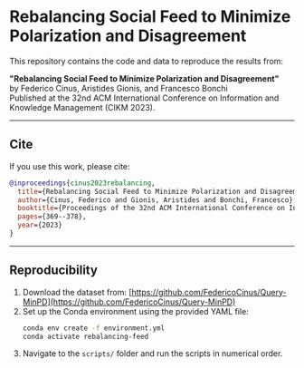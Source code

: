 # Rebalancing Social Feed to Minimize Polarization and Disagreement

This repository contains the code and data to reproduce the results from:

**"Rebalancing Social Feed to Minimize Polarization and Disagreement"**  
by Federico Cinus, Aristides Gionis, and Francesco Bonchi  
Published at the 32nd ACM International Conference on Information and Knowledge Management (CIKM 2023).

---

## Cite

If you use this work, please cite:

```bibtex
@inproceedings{cinus2023rebalancing,
  title={Rebalancing Social Feed to Minimize Polarization and Disagreement},
  author={Cinus, Federico and Gionis, Aristides and Bonchi, Francesco},
  booktitle={Proceedings of the 32nd ACM International Conference on Information and Knowledge Management},
  pages={369--378},
  year={2023}
}
```

---

## Reproducibility

1. Download the dataset from: [https://github.com/FedericoCinus/Query-MinPD](https://github.com/FedericoCinus/Query-MinPD)
2. Set up the Conda environment using the provided YAML file:
   ```bash
   conda env create -f environment.yml
   conda activate rebalancing-feed
   ```
3. Navigate to the `scripts/` folder and run the scripts in numerical order.
